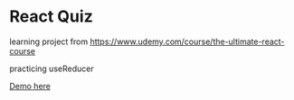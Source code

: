 # React Quiz

learning project from
https://www.udemy.com/course/the-ultimate-react-course

practicing useReducer

[Demo here](https://elaborate-horse-6ab487.netlify.app/)
